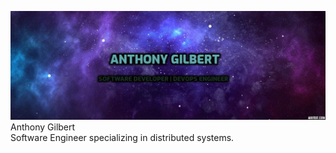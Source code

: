 ![](https://github.com/anthonygilbertt/banner/blob/main/banner-1.jpg)
 <br>Anthony Gilbert<br>
 Software Engineer specializing in distributed systems.
<!-- - 👀 I’m interested in ... -->
<!-- - 🌱 I’m currently learning ...
- 💞️ I’m looking to collaborate on ...
- 📫 How to reach me ...
 -->
<!---
anthony-gilbert/anthony-gilbert is a ✨ special ✨ repository because its `README.md` (this file) appears on your GitHub profile.
You can click the Preview link to take a look at your changes.


**I like to write code in:**
- Go
- BASH
- Rust
- Python
- PHP/Laravel
- JavaScript/TypeScript/Vue.js
--->
